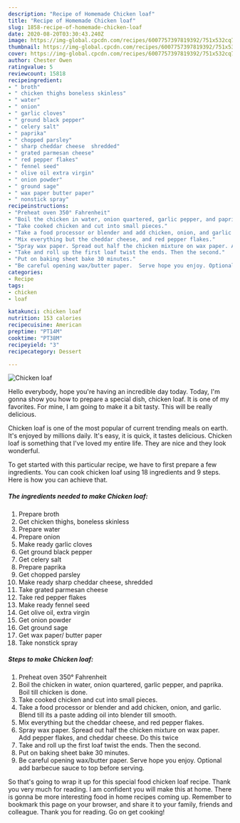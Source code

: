 ```yaml
---
description: "Recipe of Homemade Chicken loaf"
title: "Recipe of Homemade Chicken loaf"
slug: 1858-recipe-of-homemade-chicken-loaf
date: 2020-08-20T03:30:43.240Z
image: https://img-global.cpcdn.com/recipes/6007757397819392/751x532cq70/chicken-loaf-recipe-main-photo.jpg
thumbnail: https://img-global.cpcdn.com/recipes/6007757397819392/751x532cq70/chicken-loaf-recipe-main-photo.jpg
cover: https://img-global.cpcdn.com/recipes/6007757397819392/751x532cq70/chicken-loaf-recipe-main-photo.jpg
author: Chester Owen
ratingvalue: 5
reviewcount: 15818
recipeingredient:
- " broth"
- " chicken thighs boneless skinless"
- " water"
- " onion"
- " garlic cloves"
- " ground black pepper"
- " celery salt"
- " paprika"
- " chopped parsley"
- " sharp cheddar cheese  shredded"
- " grated parmesan cheese"
- " red pepper flakes"
- " fennel seed"
- " olive oil extra virgin"
- " onion powder"
- " ground sage"
- " wax paper butter paper"
- " nonstick spray"
recipeinstructions:
- "Preheat oven 350° Fahrenheit"
- "Boil the chicken in water, onion quartered, garlic pepper, and paprika. Boil till chicken is done."
- "Take cooked chicken and cut into small pieces."
- "Take a food processor or blender and add chicken, onion, and garlic. Blend till its a paste adding oil into blender till smooth."
- "Mix everything but the cheddar cheese, and red pepper flakes."
- "Spray wax paper. Spread out half the chicken mixture on wax paper. Add pepper flakes,  and cheddar cheese.  Do this twice"
- "Take and roll up the first loaf twist the ends. Then the second."
- "Put on baking sheet bake 30 minutes."
- "Be careful opening wax/butter paper.  Serve hope you enjoy. Optional add barbecue sauce to top before serving."
categories:
- Recipe
tags:
- chicken
- loaf

katakunci: chicken loaf 
nutrition: 153 calories
recipecuisine: American
preptime: "PT14M"
cooktime: "PT38M"
recipeyield: "3"
recipecategory: Dessert

---
```



![Chicken loaf](https://img-global.cpcdn.com/recipes/6007757397819392/751x532cq70/chicken-loaf-recipe-main-photo.jpg)

Hello everybody, hope you're having an incredible day today. Today, I'm gonna show you how to prepare a special dish, chicken loaf. It is one of my favorites. For mine, I am going to make it a bit tasty. This will be really delicious.

Chicken loaf is one of the most popular of current trending meals on earth. It's enjoyed by millions daily. It's easy, it is quick, it tastes delicious. Chicken loaf is something that I've loved my entire life. They are nice and they look wonderful.




To get started with this particular recipe, we have to first prepare a few ingredients. You can cook chicken loaf using 18 ingredients and 9 steps. Here is how you can achieve that.

<!--inarticleads1-->

##### The ingredients needed to make Chicken loaf:

1. Prepare  broth
1. Get  chicken thighs, boneless skinless
1. Prepare  water
1. Prepare  onion
1. Make ready  garlic cloves
1. Get  ground black pepper
1. Get  celery salt
1. Prepare  paprika
1. Get  chopped parsley
1. Make ready  sharp cheddar cheese,  shredded
1. Take  grated parmesan cheese
1. Take  red pepper flakes
1. Make ready  fennel seed
1. Get  olive oil, extra virgin
1. Get  onion powder
1. Get  ground sage
1. Get  wax paper/ butter paper
1. Take  nonstick spray




<!--inarticleads2-->

##### Steps to make Chicken loaf:

1. Preheat oven 350° Fahrenheit
1. Boil the chicken in water, onion quartered, garlic pepper, and paprika. Boil till chicken is done.
1. Take cooked chicken and cut into small pieces.
1. Take a food processor or blender and add chicken, onion, and garlic. Blend till its a paste adding oil into blender till smooth.
1. Mix everything but the cheddar cheese, and red pepper flakes.
1. Spray wax paper. Spread out half the chicken mixture on wax paper. Add pepper flakes,  and cheddar cheese.  Do this twice
1. Take and roll up the first loaf twist the ends. Then the second.
1. Put on baking sheet bake 30 minutes.
1. Be careful opening wax/butter paper.  Serve hope you enjoy. Optional add barbecue sauce to top before serving.




So that's going to wrap it up for this special food chicken loaf recipe. Thank you very much for reading. I am confident you will make this at home. There is gonna be more interesting food in home recipes coming up. Remember to bookmark this page on your browser, and share it to your family, friends and colleague. Thank you for reading. Go on get cooking!
